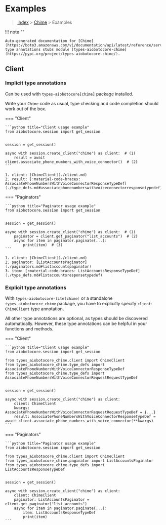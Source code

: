 # Examples

> [Index](../README.md) > [Chime](./README.md) > Examples

!!! note ""

    Auto-generated documentation for [Chime](https://boto3.amazonaws.com/v1/documentation/api/latest/reference/services/chime.html#Chime)
    type annotations stubs module [types-aiobotocore-chime](https://pypi.org/project/types-aiobotocore-chime/).

## Client

### Implicit type annotations

Can be used with `types-aiobotocore[chime]` package installed.

Write your `Chime` code as usual,
type checking and code completion should work out of the box.



=== "Client"

    ```python title="Client usage example"
    from aiobotocore.session import get_session


    session = get_session()

    async with session.create_client("chime") as client:  # (1)
        result = await client.associate_phone_numbers_with_voice_connector()  # (2)
    ```

    1. client: [ChimeClient](./client.md)
    2. result: [:material-code-braces: AssociatePhoneNumbersWithVoiceConnectorResponseTypeDef](./type_defs.md#associatephonenumberswithvoiceconnectorresponsetypedef) 



=== "Paginators"

    ```python title="Paginator usage example"
    from aiobotocore.session import get_session


    session = get_session()

    async with session.create_client("chime") as client:  # (1)
        paginator = client.get_paginator("list_accounts")  # (2)
        async for item in paginator.paginate(...):
            print(item)  # (3)
    ```

    1. client: [ChimeClient](./client.md)
    2. paginator: [ListAccountsPaginator](./paginators.md#listaccountspaginator)
    3. item: [:material-code-braces: ListAccountsResponseTypeDef](./type_defs.md#listaccountsresponsetypedef) 




### Explicit type annotations

With `types-aiobotocore-lite[chime]`
or a standalone `types_aiobotocore_chime` package, you have to explicitly specify
`client: ChimeClient` type annotation.

All other type annotations are optional, as types should be discovered automatically.
However, these type annotations can be helpful in your functions and methods.


=== "Client"

    ```python title="Client usage example"
    from aiobotocore.session import get_session

    from types_aiobotocore_chime.client import ChimeClient
    from types_aiobotocore_chime.type_defs import AssociatePhoneNumbersWithVoiceConnectorResponseTypeDef
    from types_aiobotocore_chime.type_defs import AssociatePhoneNumbersWithVoiceConnectorRequestRequestTypeDef


    session = get_session()

    async with session.create_client("chime") as client:
        client: ChimeClient
        kwargs: AssociatePhoneNumbersWithVoiceConnectorRequestRequestTypeDef = {...}
        result: AssociatePhoneNumbersWithVoiceConnectorResponseTypeDef = await client.associate_phone_numbers_with_voice_connector(**kwargs)
    ```



=== "Paginators"

    ```python title="Paginator usage example"
    from aiobotocore.session import get_session

    from types_aiobotocore_chime.client import ChimeClient
    from types_aiobotocore_chime.paginator import ListAccountsPaginator
    from types_aiobotocore_chime.type_defs import ListAccountsResponseTypeDef


    session = get_session()

    async with session.create_client("chime") as client:
        client: ChimeClient
        paginator: ListAccountsPaginator = client.get_paginator("list_accounts")
        async for item in paginator.paginate(...):
            item: ListAccountsResponseTypeDef
            print(item)
    ```


